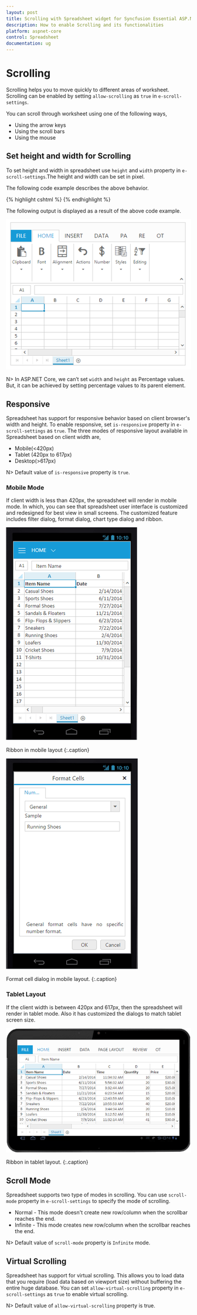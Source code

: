 ```yaml
---
layout: post
title: Scrolling with Spreadsheet widget for Syncfusion Essential ASP.NET Core
description: How to enable Scrolling and its functionalities
platform: aspnet-core
control: Spreadsheet
documentation: ug
--- 
```


# Scrolling

Scrolling helps you to move quickly to different areas of worksheet. Scrolling can be enabled by setting `allow-scrolling` as `true` in `e-scroll-settings`. 
  
You can scroll through worksheet using one of the following ways,

* Using the arrow keys
* Using the scroll bars
* Using the mouse

## Set height and width for Scrolling

To set height and width in spreadsheet use `height` and `width` property in `e-scroll-settings`.The height and width can be set in pixel.

The following code example describes the above behavior.

{% highlight cshtml %}
<ej-spread-sheet id="Spreadsheet">
    <e-scroll-settings allow-scrolling="true" width="400" height="600"></e-scroll-settings>
</ej-spread-sheet>
{% endhighlight %}

The following output is displayed as a result of the above code example.

![](Scrolling_images/Scrolling_img1.png)

N> In ASP.NET Core, we can’t set `width` and `height` as Percentage values. But, it can be achieved by setting percentage values to its parent element.

## Responsive

Spreadsheet has support for responsive behavior based on client browser's width and height. To enable responsive, set `is-responsive` property in `e-scroll-settings` as `true`. The three modes of responsive layout available in Spreadsheet based on client width are,

* Mobile(<420px)
* Tablet (420px to 617px)
* Desktop(>617px)

N> Default value of `is-responsive` property is `true`.

### Mobile Mode

If client width is less than 420px, the spreadsheet will render in mobile mode. In which, you can see that spreadsheet user interface is customized and redesigned for best view in small screens. The customized feature includes filter dialog, format dialog, chart type dialog and ribbon.

![](Scrolling_images/Scrolling_img2.png)

Ribbon in mobile layout
{:.caption}

![](Scrolling_images/Scrolling_img3.png)

Format cell dialog in mobile layout.
{:.caption}

### Tablet Layout

If the client width is between 420px and 617px, then the spreadsheet will render in tablet mode. Also it has customized the dialogs to match tablet screen size.

![](Scrolling_images/Scrolling_img4.png)

Ribbon in tablet layout.
{:.caption}

## Scroll Mode

Spreadsheet supports two type of modes in scrolling. You can use `scroll-mode` property in `e-scroll-settings` to specify the mode of scrolling.

* Normal - This mode doesn't create new row/column when the scrollbar reaches the end.
* Infinite - This mode creates new row/column when the scrollbar reaches the end.

N> Default value of `scroll-mode` property is `Infinite` mode.

## Virtual Scrolling

Spreadsheet has support for virtual scrolling. This allows you to load data that you require (load data based on viewport size) without buffering the entire huge database. You can set `allow-virtual-scrolling` property in `e-scroll-settings` as `true` to enable virtual scrolling.

N> Default value of `allow-virtual-scrolling` property is true.

